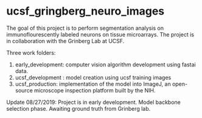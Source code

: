 # ucsf_gringberg_neuro_images

The goal of this project is to perform segmentation analysis on immunoflourescently labeled neurons on tissue microarrays. The project is in collaboration with the Grinberg Lab at UCSF. 

Three work folders:
1. early_development: computer vision algorithm development using fastai data.
2. ucsf_development : model creation using ucsf training images
3. ucsf_production: implementation of the model into ImageJ, an open-source microscope inspection platform built by the NIH. 

Update 08/27/2019:
Project is in early development. Model backbone selection phase. Awaiting ground truth from Grinberg lab.
